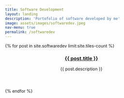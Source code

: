 ```yaml
---
title: Software Development
layout: landing
description: 'Portofolio of software developed by me'
image: assets/images/softwaredev.jpeg
nav-menu: true
permalink: /softwaredev
---
```


<section id="one" class="tiles">
  {% for post in site.softwaredev limit:site.tiles-count %}
  <article>
    <span class="image">
      <img src="{{ post.image }}" alt="" />
    </span>
    <header class="major">
      <h3><a href="{{ post.url  | relative_url }}" class="link">{{ post.title }}</a></h3>
      <p>{{ post.description }}</p>
    </header>
  </article>
  {% endfor %}
</section>